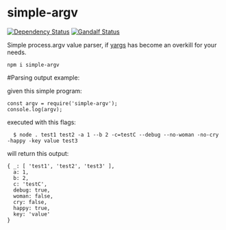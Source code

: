 # simple-argv
[![Dependency Status][dependencies-image]][dependencies-url] [![Gandalf Status][gandalf-image]][gandalf-url]

[dependencies-url]: href="https://david-dm.org/giowe/simple-argv
[dependencies-image]: https://david-dm.org/giowe/simple-argv.svg
[gandalf-url]: https://www.youtube.com/watch?v=Sagg08DrO5U
[gandalf-image]: http://img.shields.io/badge/gandalf-approved-61C6FF.svg

Simple process.argv value parser, if [yargs](https://www.npmjs.com/package/yargs) has become an overkill for your needs.

```
npm i simple-argv
```


#Parsing output example:

given this simple program:
```
const argv = require('simple-argv');
console.log(argv);
```

executed with this flags:
```
  $ node . test1 test2 -a 1 --b 2 -c=testC --debug --no-woman -no-cry -happy -key value test3
```

will return this output:
```
{ _: [ 'test1', 'test2', 'test3' ],
  a: 1,
  b: 2,
  c: 'testC',
  debug: true,
  woman: false,
  cry: false,
  happy: true,
  key: 'value' 
}
``` 
